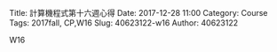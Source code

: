 Title: 計算機程式第十六週心得
Date: 2017-12-28 11:00
Category: Course
Tags: 2017fall, CP,W16
Slug: 40623122-w16
Author: 40623122

W16 

<!-- PELICAN_END_SUMMARY -->